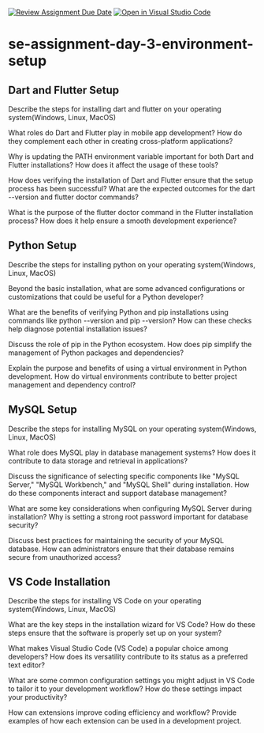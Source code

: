 [![Review Assignment Due Date](https://classroom.github.com/assets/deadline-readme-button-22041afd0340ce965d47ae6ef1cefeee28c7c493a6346c4f15d667ab976d596c.svg)](https://classroom.github.com/a/g7QA63Hz)
[![Open in Visual Studio Code](https://classroom.github.com/assets/open-in-vscode-2e0aaae1b6195c2367325f4f02e2d04e9abb55f0b24a779b69b11b9e10269abc.svg)](https://classroom.github.com/online_ide?assignment_repo_id=15522986&assignment_repo_type=AssignmentRepo)
# se-assignment-day-3-environment-setup

## Dart and Flutter Setup
Describe the steps for installing dart and flutter on your operating system(Windows, Linux, MacOS)

What roles do Dart and Flutter play in mobile app development? How do they complement each other in creating cross-platform applications?

Why is updating the PATH environment variable important for both Dart and Flutter installations? How does it affect the usage of these tools?

How does verifying the installation of Dart and Flutter ensure that the setup process has been successful? What are the expected outcomes for the dart --version and flutter doctor commands?

What is the purpose of the flutter doctor command in the Flutter installation process? How does it help ensure a smooth development experience?

## Python Setup
Describe the steps for installing python on your operating system(Windows, Linux, MacOS)

Beyond the basic installation, what are some advanced configurations or customizations that could be useful for a Python developer?

What are the benefits of verifying Python and pip installations using commands like python --version and pip --version? How can these checks help diagnose potential installation issues?

Discuss the role of pip in the Python ecosystem. How does pip simplify the management of Python packages and dependencies?

Explain the purpose and benefits of using a virtual environment in Python development. How do virtual environments contribute to better project management and dependency control?

## MySQL Setup
Describe the steps for installing MySQL on your operating system(Windows, Linux, MacOS)

What role does MySQL play in database management systems? How does it contribute to data storage and retrieval in applications?

Discuss the significance of selecting specific components like "MySQL Server," "MySQL Workbench," and "MySQL Shell" during installation. How do these components interact and support database management?

What are some key considerations when configuring MySQL Server during installation? Why is setting a strong root password important for database security?

Discuss best practices for maintaining the security of your MySQL database. How can administrators ensure that their database remains secure from unauthorized access?

## VS Code Installation
Describe the steps for installing VS Code on your operating system(Windows, Linux, MacOS)

What are the key steps in the installation wizard for VS Code? How do these steps ensure that the software is properly set up on your system?

What makes Visual Studio Code (VS Code) a popular choice among developers? How does its versatility contribute to its status as a preferred text editor?

What are some common configuration settings you might adjust in VS Code to tailor it to your development workflow? How do these settings impact your productivity?

How can extensions improve coding efficiency and workflow? Provide examples of how each extension can be used in a development project.

